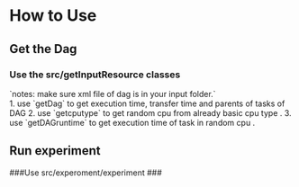  How to Use
 =======
Get the Dag 
-----
<h3>Use the src/getInputResource classes</h3>
`notes: make sure xml file of dag is in your input folder.`<br>
1. use `getDag` to get execution time, transfer time and parents of tasks of DAG
2. use `getcputype` to get random cpu from already basic cpu type .
3. use `getDAGruntime` to get execution time of task in random cpu .
 
 Run experiment
 -----
 ###Use src/experoment/experiment ###
 

